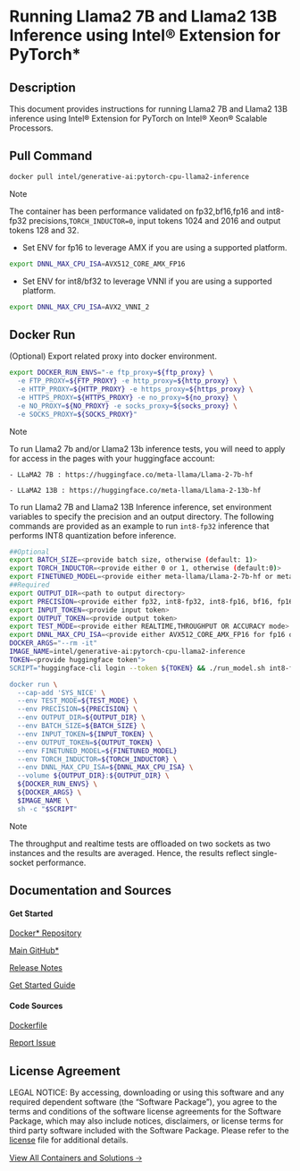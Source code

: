 # Running Llama2 7B and Llama2 13B Inference using Intel® Extension for PyTorch*

## Description 
This document provides instructions for running Llama2 7B and Llama2 13B inference using Intel® Extension for PyTorch on Intel® Xeon® Scalable Processors. 

## Pull Command

```bash
docker pull intel/generative-ai:pytorch-cpu-llama2-inference
```

> [!NOTE]
> The container has been performance validated on fp32,bf16,fp16 and int8-fp32 precisions,`TORCH_INDUCTOR=0`, input tokens 1024 and 2016 and output tokens 128 and 32.

* Set ENV for fp16 to leverage AMX if you are using a supported platform.

```bash
export DNNL_MAX_CPU_ISA=AVX512_CORE_AMX_FP16
```
* Set ENV for int8/bf32 to leverage VNNI if you are using a supported platform.
```bash
export DNNL_MAX_CPU_ISA=AVX2_VNNI_2
```
## Docker Run
(Optional) Export related proxy into docker environment.
```bash
export DOCKER_RUN_ENVS="-e ftp_proxy=${ftp_proxy} \
  -e FTP_PROXY=${FTP_PROXY} -e http_proxy=${http_proxy} \
  -e HTTP_PROXY=${HTTP_PROXY} -e https_proxy=${https_proxy} \
  -e HTTPS_PROXY=${HTTPS_PROXY} -e no_proxy=${no_proxy} \
  -e NO_PROXY=${NO_PROXY} -e socks_proxy=${socks_proxy} \
  -e SOCKS_PROXY=${SOCKS_PROXY}"
```
> [!NOTE]
> To run Llama2 7b and/or Llama2 13b inference tests, you will need to apply for access in the pages with your huggingface account:

    - LLaMA2 7B : https://huggingface.co/meta-llama/Llama-2-7b-hf 
    
    - LLaMA2 13B : https://huggingface.co/meta-llama/Llama-2-13b-hf

To run Llama2 7B and Llama2 13B Inference inference, set environment variables to specify the precision and an output directory. The following commands are provided as an example to run `int8-fp32` inference that performs INT8 quantization before inference. 
```bash
##Optional
export BATCH_SIZE=<provide batch size, otherwise (default: 1)>
export TORCH_INDUCTOR=<provide either 0 or 1, otherwise (default:0)>
export FINETUNED_MODEL=<provide either meta-llama/Llama-2-7b-hf or meta-llama/Llama-2-13b-hf, otherwise (default:meta-llama/Llama-2-7b-hf)>
##Required
export OUTPUT_DIR=<path to output directory>
export PRECISION=<provide either fp32, int8-fp32, int8-fp16, bf16, fp16, or bf32>
export INPUT_TOKEN=<provide input token>
export OUTPUT_TOKEN=<provide output token>
export TEST_MODE=<provide either REALTIME,THROUGHPUT OR ACCURACY mode>
export DNNL_MAX_CPU_ISA=<provide either AVX512_CORE_AMX_FP16 for fp16 or AVX2_VNNI_2 for int8/bf32 if supported by platform>
DOCKER_ARGS="--rm -it"
IMAGE_NAME=intel/generative-ai:pytorch-cpu-llama2-inference
TOKEN=<provide huggingface token">
SCRIPT="huggingface-cli login --token ${TOKEN} && ./run_model.sh int8-fp32"

docker run \
  --cap-add 'SYS_NICE' \
  --env TEST_MODE=${TEST_MODE} \
  --env PRECISION=${PRECISION} \
  --env OUTPUT_DIR=${OUTPUT_DIR} \
  --env BATCH_SIZE=${BATCH_SIZE} \
  --env INPUT_TOKEN=${INPUT_TOKEN} \
  --env OUTPUT_TOKEN=${OUTPUT_TOKEN} \
  --env FINETUNED_MODEL=${FINETUNED_MODEL}
  --env TORCH_INDUCTOR=${TORCH_INDUCTOR} \
  --env DNNL_MAX_CPU_ISA=${DNNL_MAX_CPU_ISA} \
  --volume ${OUTPUT_DIR}:${OUTPUT_DIR} \
  ${DOCKER_RUN_ENVS} \
  ${DOCKER_ARGS} \
  $IMAGE_NAME \
  sh -c "$SCRIPT"
```
> [!NOTE]
> The throughput and realtime tests are offloaded on two sockets as two instances and the results are averaged. Hence, the results reflect single-socket performance.

## Documentation and Sources
#### Get Started​
[Docker* Repository](https://hub.docker.com/r/intel/generative-ai)


[Main GitHub*](https://github.com/IntelAI/models)

[Release Notes](https://github.com/IntelAI/models/releases)

[Get Started Guide](https://github.com/IntelAI/models/blob/master/quickstart/quickstart/language_modeling/pytorch/llama/inference/cpu/CONTAINER.md)

#### Code Sources
[Dockerfile](https://github.com/IntelAI/models/tree/master/docker/pyt-cpu)

[Report Issue](https://community.intel.com/t5/Intel-Optimized-AI-Frameworks/bd-p/optimized-ai-frameworks)

## License Agreement
LEGAL NOTICE: By accessing, downloading or using this software and any required dependent software (the “Software Package”), you agree to the terms and conditions of the software license agreements for the Software Package, which may also include notices, disclaimers, or license terms for third party software included with the Software Package. Please refer to the [license](https://github.com/IntelAI/models/tree/master/third_party) file for additional details.

[View All Containers and Solutions 🡢](https://www.intel.com/content/www/us/en/developer/tools/software-catalog/containers.html?s=Newest)
